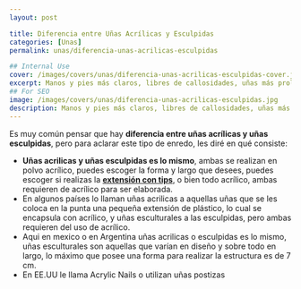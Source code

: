 ```yaml
---
layout: post

title: Diferencia entre Uñas Acrílicas y Esculpidas
categories: [Unas]
permalink: unas/diferencia-unas-acrilicas-esculpidas

## Internal Use
cover: /images/covers/unas/diferencia-unas-acrilicas-esculpidas-cover.jpg
excerpt: Manos y pies más claros, libres de callosidades, uñas más prolijas, menos cuticulas, mayor humectación, entre otros. A continuación te damos más en detalle los principales beneficios.
## For SEO
image: /images/covers/unas/diferencia-unas-acrilicas-esculpidas.jpg
description: Manos y pies más claros, libres de callosidades, uñas más prolijas, menos cuticulas, mayor humectación, entre otros. A continuación te damos más en detalle los principales beneficios.
---
```


Es muy común pensar que hay **diferencia entre uñas acrílicas y uñas esculpidas**, pero para aclarar este tipo de enredo, les diré en qué consiste:
+ **Uñas acrilicas y uñas esculpidas es lo mismo**, ambas se realizan en polvo acrílico, puedes escoger la forma y largo que desees, puedes escoger si realizas la [**extensión con tips**]({{site.url}}/unas/que-son-tips-y-como-se-aplican), o bien todo acrílico, ambas requieren de acrílico para ser elaborada.
+ En algunos países lo llaman uñas acrilicas a aquellas uñas que se les coloca en la punta una pequeña extensión de plástico, lo cual se encapsula con acrílico, y uñas esculturales a las esculpidas, pero ambas requieren del uso de acrílico.
+ Aqui en mexico o en Argentina uñas acrilicas o esculpidas es lo mismo, uñas esculturales son aquellas que varían en diseño y sobre todo en largo, lo máximo que posee una forma para realizar la estructura es de 7 cm.
+ En EE.UU le llama Acrylic Nails o utilizan uñas postizas
